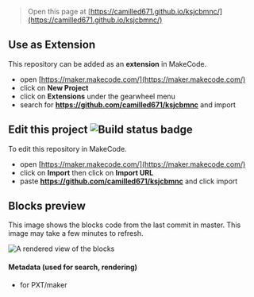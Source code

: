 
> Open this page at [https://camilled671.github.io/ksjcbmnc/](https://camilled671.github.io/ksjcbmnc/)

## Use as Extension

This repository can be added as an **extension** in MakeCode.

* open [https://maker.makecode.com/](https://maker.makecode.com/)
* click on **New Project**
* click on **Extensions** under the gearwheel menu
* search for **https://github.com/camilled671/ksjcbmnc** and import

## Edit this project ![Build status badge](https://github.com/camilled671/ksjcbmnc/workflows/MakeCode/badge.svg)

To edit this repository in MakeCode.

* open [https://maker.makecode.com/](https://maker.makecode.com/)
* click on **Import** then click on **Import URL**
* paste **https://github.com/camilled671/ksjcbmnc** and click import

## Blocks preview

This image shows the blocks code from the last commit in master.
This image may take a few minutes to refresh.

![A rendered view of the blocks](https://github.com/camilled671/ksjcbmnc/raw/master/.github/makecode/blocks.png)

#### Metadata (used for search, rendering)

* for PXT/maker
<script src="https://makecode.com/gh-pages-embed.js"></script><script>makeCodeRender("{{ site.makecode.home_url }}", "{{ site.github.owner_name }}/{{ site.github.repository_name }}");</script>
